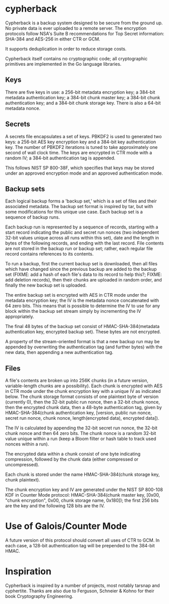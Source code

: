 cypherback
==========

Cypherback is a backup system designed to be secure from the ground
up.  No private data is ever uploaded to a remote server.  The
encryption protocols follow NSA's Suite B recommendations for Top
Secret information: SHA-384 and AES-256 in either CTR or GCM.

It supports deduplication in order to reduce storage costs.

Cypherback itself contains no cryptographic code; all cryptographic
primitives are implemented in the Go language libraries.

Keys
----

There are five keys in use: a 256-bit metadata encryption key; a
384-bit metadata authentication key; a 384-bit chunk master key; a
384-bit chunk authentication key; and a 384-bit chunk storage key.
There is also a 64-bit metadata nonce.

Secrets
-------

A secrets file encapsulates a set of keys.  PBKDF2 is used to
generated two keys: a 256-bit AES key encryption key and a 384-bit key
authentication key.  The number of PBKDF2 iterations is tuned to take
approximately one second of wall clock time.  The keys are encrypted
in CTR mode with a random IV; a 384-bit authentication tag is
appended.

This follows NIST SP 800-38F, which specifies that keys may be stored
under an approved encryption mode and an approved authentication mode.

Backup sets
-----------

Each logical backup forms a 'backup set,' which is a set of files and
their associated metadata.  The backup set format is inspired by tar,
but with some modifications for this unique use case.  Each backup set
is a sequence of backup runs.

Each backup run is represented by a sequence of records, starting with
a start record indicating the public and secret run nonces (two
independent 32-bit values unique across all runs within this set),
date and the length in bytes of the following records, and ending with
the last record.  File contents are not stored in the backup run or
backup set; rather, each regular file record contains references to
its contents.

To run a backup, first the current backup set is downloaded, then all
files which have changed since the previous backup are added to the
backup set (FIXME: add a hash of each file's data to its record to
help this?; FIXME: add deletion records), then their chunks are
uploaded in random order, and finally the new backup set is uploaded.

The entire backup set is encrypted with AES in CTR mode under the
metadata encryption key; the IV is the metadata nonce concatenated
with 64 zero bits.  This means that is possible to determine the IV to
use for any block within the backup set stream simply by incrementing
the IV appropriately.

The final 48 bytes of the backup set consist of HMAC-SHA-384(metadata
authentication key, encrypted backup set).  These bytes are not
encrypted.

A property of the stream-oriented format is that a new backup run may
be appended by overwriting the authentication tag (and further bytes)
with the new data, then appending a new authentication tag.

Files
-----

A file's contents are broken up into 256K chunks (in a future version,
variable-length chunks are a possibility).  Each chunk is encrypted
with AES in CTR mode under the chunk encryption key with a unique IV
as indicated below.  The chunk storage format consists of one
plaintext byte of version (currently 0), then the 32-bit public run
nonce, then a 32-bit chunk nonce, then the encrypted chunk data, then
a 48-byte authentication tag, given by HMAC-SHA-384(chunk
authentication key,
[version, public run nonce, secret run nonce, chunk nonce, length(encrypted data), encrypted data]).

The IV is calculated by appending the 32-bit secret run nonce, the 32-bit
chunk nonce and then 64 zero bits.  The chunk nonce is a random 32-bit
value unique within a run (keep a Bloom filter or hash table to track
used nonces within a run).

The encrypted data within a chunk consist of one byte indicating
compression, followed by the chunk data (either compressed or
uncompressed).

Each chunk is stored under the name HMAC-SHA-384(chunk storage key,
chunk plaintext).

The chunk encryption key and IV are generated under the NIST SP
800-108 KDF in Counter Mode protocol: HMAC-SHA-384(chunk master key,
[0x00, "chunk encryption", 0x00, chunk storage name, 0x180]); the
first 256 bits are the key and the following 128 bits are the IV.

Use of Galois/Counter Mode
==========================

A future version of this protocol should convert all uses of CTR to
GCM.  In each case, a 128-bit authentication tag will be prepended to
the 384-bit HMAC.

Inspiration
===========

Cypherback is inspired by a number of projects, most notably tarsnap
and cyphertite.  Thanks are also due to Ferguson, Schneier & Kohno for
their book Cryptography Engineering.
